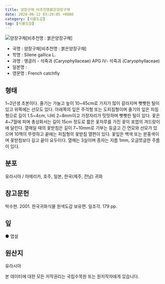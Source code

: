 ```yaml
---
title: 양장구채_비추천명붉은양장구채
date: 2024-06-12 03:29:05 +0800
category: [식물도감]
tag: [식물도감]
---
```




![양장구채[비추천명 : 붉은양장구채]](/fileUpload/plants/basic/Caryophyllaceae/Silene/34604/34604_2020_4_th2.JPG)
- 국명 : 양장구채[비추천명 : 붉은양장구채]
- 학명 : Silene gallica L.
- 과명 : 앵글러 - 석죽과 (Caryophyllaceae) APG Ⅳ- 석죽과 (Caryophyllaceae)
- 일본명 : 
- 영문명 : French catchfly


## 형태
1~2년생 초본이다. 줄기는 가늘고 높이 10~45cm로 가지가 많이 갈라지며 빳빳한 털이 있고 위쪽에는 선모도 있다. 아래쪽의 잎은 주걱형 또는 도피침형이며 줄기의 잎은 피침형으로 길이 1.5~4cm, 나비 2~8mm이고 가장자리가 밋밋하며 빳빳한 털이 있다. 꽃은 4~7월에 피며 총상화서는 길이 15cm 정도로 짧은 꽃자루를 가진 꽃이 포엽의 겨드랑이에 달린다. 열매일 때의 꽃받침은 길이 7~10mm로 기부는 둥글고 긴 연모와 선모가 있으며 10맥이 뚜렷하고 끝에는 피침형의 꽃받침 열편이 있다. 꽃잎은 백색 또는 분홍색이며 꽃받침보다 길고 끝이 요두이다. 열매는 3실이며 종자는 지름 1mm, 오글쪼글한 주름이 있다.
## 분포
유라시아 / 아메리카, 호주, 일본, 한국(제주, 전남) 귀화
## 참고문헌
박수현. 2001. 한국귀화식물 원색도감 보유편. 일조각. 179 pp.
## 잎
● 엽설
## 원산지
유라시아






본 데이터에 대한 모든 저작권리는 국립수목원 또는 원저작자에게 있습니다.
